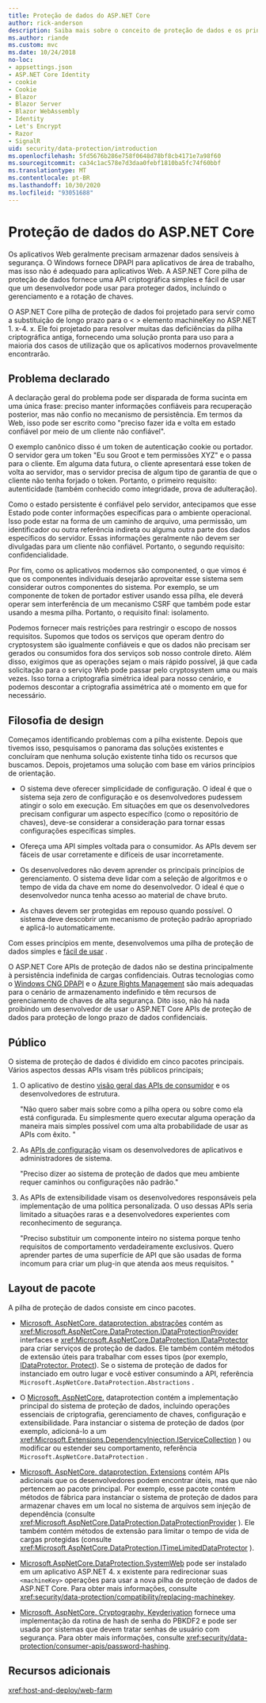 ```yaml
---
title: Proteção de dados do ASP.NET Core
author: rick-anderson
description: Saiba mais sobre o conceito de proteção de dados e os princípios de design do ASP.NET Core APIs de proteção de dados.
ms.author: riande
ms.custom: mvc
ms.date: 10/24/2018
no-loc:
- appsettings.json
- ASP.NET Core Identity
- cookie
- Cookie
- Blazor
- Blazor Server
- Blazor WebAssembly
- Identity
- Let's Encrypt
- Razor
- SignalR
uid: security/data-protection/introduction
ms.openlocfilehash: 5fd5676b286e758f0648d78bf8cb4171e7a98f60
ms.sourcegitcommit: ca34c1ac578e7d3daa0febf1810ba5fc74f60bbf
ms.translationtype: MT
ms.contentlocale: pt-BR
ms.lasthandoff: 10/30/2020
ms.locfileid: "93051688"
---
```

# <a name="aspnet-core-data-protection"></a>Proteção de dados do ASP.NET Core

Os aplicativos Web geralmente precisam armazenar dados sensíveis à segurança. O Windows fornece DPAPI para aplicativos de área de trabalho, mas isso não é adequado para aplicativos Web. A ASP.NET Core pilha de proteção de dados fornece uma API criptográfica simples e fácil de usar que um desenvolvedor pode usar para proteger dados, incluindo o gerenciamento e a rotação de chaves.

O ASP.NET Core pilha de proteção de dados foi projetado para servir como a substituição de longo prazo para o &lt; &gt; elemento machineKey no ASP.NET 1. x-4. x. Ele foi projetado para resolver muitas das deficiências da pilha criptográfica antiga, fornecendo uma solução pronta para uso para a maioria dos casos de utilização que os aplicativos modernos provavelmente encontrarão.

## <a name="problem-statement"></a>Problema declarado

A declaração geral do problema pode ser disparada de forma sucinta em uma única frase: preciso manter informações confiáveis para recuperação posterior, mas não confio no mecanismo de persistência. Em termos da Web, isso pode ser escrito como "preciso fazer ida e volta em estado confiável por meio de um cliente não confiável".

O exemplo canônico disso é um token de autenticação cookie ou portador. O servidor gera um token "Eu sou Groot e tem permissões XYZ" e o passa para o cliente. Em alguma data futura, o cliente apresentará esse token de volta ao servidor, mas o servidor precisa de algum tipo de garantia de que o cliente não tenha forjado o token. Portanto, o primeiro requisito: autenticidade (também conhecido como integridade, prova de adulteração).

Como o estado persistente é confiável pelo servidor, antecipamos que esse Estado pode conter informações específicas para o ambiente operacional. Isso pode estar na forma de um caminho de arquivo, uma permissão, um identificador ou outra referência indireta ou alguma outra parte dos dados específicos do servidor. Essas informações geralmente não devem ser divulgadas para um cliente não confiável. Portanto, o segundo requisito: confidencialidade.

Por fim, como os aplicativos modernos são componented, o que vimos é que os componentes individuais desejarão aproveitar esse sistema sem considerar outros componentes do sistema. Por exemplo, se um componente de token de portador estiver usando essa pilha, ele deverá operar sem interferência de um mecanismo CSRF que também pode estar usando a mesma pilha. Portanto, o requisito final: isolamento.

Podemos fornecer mais restrições para restringir o escopo de nossos requisitos. Supomos que todos os serviços que operam dentro do cryptosystem são igualmente confiáveis e que os dados não precisam ser gerados ou consumidos fora dos serviços sob nosso controle direto. Além disso, exigimos que as operações sejam o mais rápido possível, já que cada solicitação para o serviço Web pode passar pelo cryptosystem uma ou mais vezes. Isso torna a criptografia simétrica ideal para nosso cenário, e podemos descontar a criptografia assimétrica até o momento em que for necessário.

## <a name="design-philosophy"></a>Filosofia de design

Começamos identificando problemas com a pilha existente. Depois que tivemos isso, pesquisamos o panorama das soluções existentes e concluíram que nenhuma solução existente tinha tido os recursos que buscamos. Depois, projetamos uma solução com base em vários princípios de orientação.

* O sistema deve oferecer simplicidade de configuração. O ideal é que o sistema seja zero de configuração e os desenvolvedores pudessem atingir o solo em execução. Em situações em que os desenvolvedores precisam configurar um aspecto específico (como o repositório de chaves), deve-se considerar a consideração para tornar essas configurações específicas simples.

* Ofereça uma API simples voltada para o consumidor. As APIs devem ser fáceis de usar corretamente e difíceis de usar incorretamente.

* Os desenvolvedores não devem aprender os principais princípios de gerenciamento. O sistema deve lidar com a seleção de algoritmos e o tempo de vida da chave em nome do desenvolvedor. O ideal é que o desenvolvedor nunca tenha acesso ao material de chave bruto.

* As chaves devem ser protegidas em repouso quando possível. O sistema deve descobrir um mecanismo de proteção padrão apropriado e aplicá-lo automaticamente.

Com esses princípios em mente, desenvolvemos uma pilha de proteção de dados simples e [fácil de usar](xref:security/data-protection/using-data-protection) .

O ASP.NET Core APIs de proteção de dados não se destina principalmente à persistência indefinida de cargas confidenciais. Outras tecnologias como o [Windows CNG DPAPI](/windows/win32/seccng/cng-dpapi) e o [Azure Rights Management](/rights-management/) são mais adequadas para o cenário de armazenamento indefinido e têm recursos de gerenciamento de chaves de alta segurança. Dito isso, não há nada proibindo um desenvolvedor de usar o ASP.NET Core APIs de proteção de dados para proteção de longo prazo de dados confidenciais.

## <a name="audience"></a>Público

O sistema de proteção de dados é dividido em cinco pacotes principais. Vários aspectos dessas APIs visam três públicos principais;

1. O aplicativo de destino [visão geral das APIs de consumidor](xref:security/data-protection/consumer-apis/overview) e os desenvolvedores de estrutura.

   "Não quero saber mais sobre como a pilha opera ou sobre como ela está configurada. Eu simplesmente quero executar alguma operação da maneira mais simples possível com uma alta probabilidade de usar as APIs com êxito. "

2. As [APIs de configuração](xref:security/data-protection/configuration/overview) visam os desenvolvedores de aplicativos e administradores de sistema.

   "Preciso dizer ao sistema de proteção de dados que meu ambiente requer caminhos ou configurações não padrão."

3. As APIs de extensibilidade visam os desenvolvedores responsáveis pela implementação de uma política personalizada. O uso dessas APIs seria limitado a situações raras e a desenvolvedores experientes com reconhecimento de segurança.

   "Preciso substituir um componente inteiro no sistema porque tenho requisitos de comportamento verdadeiramente exclusivos. Quero aprender partes de uma superfície de API que são usadas de forma incomum para criar um plug-in que atenda aos meus requisitos. "

## <a name="package-layout"></a>Layout de pacote

A pilha de proteção de dados consiste em cinco pacotes.

* [Microsoft. AspNetCore. dataprotection. abstrações](https://www.nuget.org/packages/Microsoft.AspNetCore.DataProtection.Abstractions/) contém as <xref:Microsoft.AspNetCore.DataProtection.IDataProtectionProvider> interfaces e <xref:Microsoft.AspNetCore.DataProtection.IDataProtector> para criar serviços de proteção de dados. Ele também contém métodos de extensão úteis para trabalhar com esses tipos (por exemplo, [IDataProtector. Protect](xref:Microsoft.AspNetCore.DataProtection.DataProtectionCommonExtensions.Protect*)). Se o sistema de proteção de dados for instanciado em outro lugar e você estiver consumindo a API, referência `Microsoft.AspNetCore.DataProtection.Abstractions` .

* O [Microsoft. AspNetCore.](https://www.nuget.org/packages/Microsoft.AspNetCore.DataProtection/) dataprotection contém a implementação principal do sistema de proteção de dados, incluindo operações essenciais de criptografia, gerenciamento de chaves, configuração e extensibilidade. Para instanciar o sistema de proteção de dados (por exemplo, adicioná-lo a um <xref:Microsoft.Extensions.DependencyInjection.IServiceCollection> ) ou modificar ou estender seu comportamento, referência `Microsoft.AspNetCore.DataProtection` .

* [Microsoft. AspNetCore. dataprotection. Extensions](https://www.nuget.org/packages/Microsoft.AspNetCore.DataProtection.Extensions/) contém APIs adicionais que os desenvolvedores podem encontrar úteis, mas que não pertencem ao pacote principal. Por exemplo, esse pacote contém métodos de fábrica para instanciar o sistema de proteção de dados para armazenar chaves em um local no sistema de arquivos sem injeção de dependência (consulte <xref:Microsoft.AspNetCore.DataProtection.DataProtectionProvider> ). Ele também contém métodos de extensão para limitar o tempo de vida de cargas protegidas (consulte <xref:Microsoft.AspNetCore.DataProtection.ITimeLimitedDataProtector> ).

* [Microsoft.AspNetCore.DataProtection.SystemWeb](https://www.nuget.org/packages/Microsoft.AspNetCore.DataProtection.SystemWeb/) pode ser instalado em um aplicativo ASP.NET 4. x existente para redirecionar suas `<machineKey>` operações para usar a nova pilha de proteção de dados de ASP.NET Core. Para obter mais informações, consulte <xref:security/data-protection/compatibility/replacing-machinekey>.

* [Microsoft. AspNetCore. Cryptography. Keyderivation](https://www.nuget.org/packages/Microsoft.AspNetCore.Cryptography.KeyDerivation/) fornece uma implementação da rotina de hash de senha do PBKDF2 e pode ser usada por sistemas que devem tratar senhas de usuário com segurança. Para obter mais informações, consulte <xref:security/data-protection/consumer-apis/password-hashing>.

## <a name="additional-resources"></a>Recursos adicionais

<xref:host-and-deploy/web-farm>
